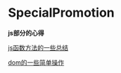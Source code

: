 # SpecialPromotion

**js部分的心得**

[js函数方法的一些总结](https://github.com/wulinsheng123/SpecialPromotion/issues/1)

[dom的一些简单操作](https://github.com/wulinsheng123/SpecialPromotion/issues/2)
